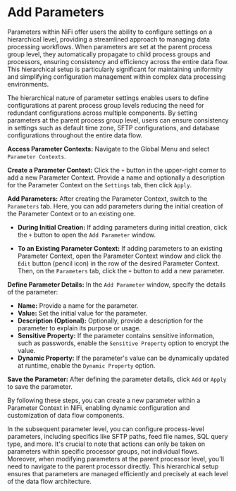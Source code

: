 # Add Parameters

Parameters within NiFi offer users the ability to configure settings on a hierarchical level, providing a streamlined approach to managing data processing workflows. When parameters are set at the parent process group level, they automatically propagate to child process groups and processors, ensuring consistency and efficiency across the entire data flow. This hierarchical setup is particularly significant for maintaining uniformity and simplifying configuration management within complex data processing environments.

The hierarchical nature of parameter settings enables users to define configurations at parent process group levels reducing the need for redundant configurations across multiple components. By setting parameters at the parent process group level, users can ensure consistency in settings such as default time zone, SFTP configurations, and database configurations throughout the entire data flow.

**Access Parameter Contexts:** Navigate to the Global Menu and select `Parameter Contexts`.

**Create a Parameter Context:** Click the `+` button in the upper-right corner to add a new Parameter Context. Provide a name and optionally a description for the Parameter Context on the `Settings` tab, then click `Apply`.

**Add Parameters:** After creating the Parameter Context, switch to the `Parameters` tab. Here, you can add parameters during the initial creation of the Parameter Context or to an existing one.

- **During Initial Creation:** If adding parameters during initial creation, click the `+` button to open the `Add Parameter` window.

- **To an Existing Parameter Context:** If adding parameters to an existing Parameter Context, open the Parameter Context window and click the `Edit` button (pencil icon) in the row of the desired Parameter Context. Then, on the `Parameters` tab, click the `+` button to add a new parameter.

**Define Parameter Details:** In the `Add Parameter` window, specify the details of the parameter:
- **Name:** Provide a name for the parameter.
- **Value:** Set the initial value for the parameter.
- **Description (Optional):** Optionally, provide a description for the parameter to explain its purpose or usage.
- **Sensitive Property:** If the parameter contains sensitive information, such as passwords, enable the `Sensitive Property` option to encrypt the value.
- **Dynamic Property:** If the parameter's value can be dynamically updated at runtime, enable the `Dynamic Property` option.

**Save the Parameter:** After defining the parameter details, click `Add` or `Apply` to save the parameter.

By following these steps, you can create a new parameter within a Parameter Context in NiFi, enabling dynamic configuration and customization of data flow components.

In the subsequent parameter level, you can configure process-level parameters, including specifics like SFTP paths, feed file names, SQL query type, and more. It's crucial to note that actions can only be taken on parameters within specific processor groups, not individual flows. Moreover, when modifying parameters at the parent processor level, you'll need to navigate to the parent processor directly. This hierarchical setup ensures that parameters are managed efficiently and precisely at each level of the data flow architecture.

